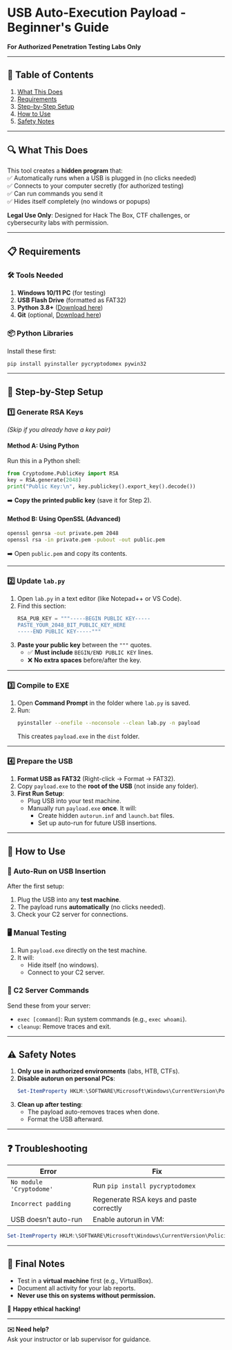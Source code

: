 # **USB Auto-Execution Payload - Beginner's Guide**  
**For Authorized Penetration Testing Labs Only**  

---

## **📌 Table of Contents**  
1. [What This Does](#-what-this-does)  
2. [Requirements](#-requirements)  
3. [Step-by-Step Setup](#-step-by-step-setup)  
4. [How to Use](#-how-to-use)  
5. [Safety Notes](#⚠️-safety-notes)  

---

## **🔍 What This Does**  
This tool creates a **hidden program** that:  
✅ Automatically runs when a USB is plugged in (no clicks needed)  
✅ Connects to your computer secretly (for authorized testing)  
✅ Can run commands you send it  
✅ Hides itself completely (no windows or popups)  

**Legal Use Only**: Designed for Hack The Box, CTF challenges, or cybersecurity labs with permission.  

---

## **📋 Requirements**  
### **🛠️ Tools Needed**  
1. **Windows 10/11 PC** (for testing)  
2. **USB Flash Drive** (formatted as FAT32)  
3. **Python 3.8+** ([Download here](https://www.python.org/downloads/))  
4. **Git** (optional, [Download here](https://git-scm.com/))  

### **📦 Python Libraries**  
Install these first:  
```bash
pip install pyinstaller pycryptodomex pywin32
```

---

## **🔧 Step-by-Step Setup**  

### **1️⃣ Generate RSA Keys**  
*(Skip if you already have a key pair)*  

#### **Method A: Using Python**  
Run this in a Python shell:  
```python
from Cryptodome.PublicKey import RSA
key = RSA.generate(2048)
print("Public Key:\n", key.publickey().export_key().decode())
```  
➡️ **Copy the printed public key** (save it for Step 2).  

#### **Method B: Using OpenSSL (Advanced)**  
```bash
openssl genrsa -out private.pem 2048
openssl rsa -in private.pem -pubout -out public.pem
```  
➡️ Open `public.pem` and copy its contents.  

---

### **2️⃣ Update `lab.py`**  
1. Open `lab.py` in a text editor (like Notepad++ or VS Code).  
2. Find this section:  
   ```python
   RSA_PUB_KEY = """-----BEGIN PUBLIC KEY-----
   PASTE_YOUR_2048_BIT_PUBLIC_KEY_HERE
   -----END PUBLIC KEY-----"""
   ```  
3. **Paste your public key** between the `"""` quotes.  
   - ✅ **Must include** `BEGIN/END PUBLIC KEY` lines.  
   - ❌ **No extra spaces** before/after the key.  

---

### **3️⃣ Compile to EXE**  
1. Open **Command Prompt** in the folder where `lab.py` is saved.  
2. Run:  
   ```bash
   pyinstaller --onefile --noconsole --clean lab.py -n payload
   ```  
   This creates `payload.exe` in the `dist` folder.  

---

### **4️⃣ Prepare the USB**  
1. **Format USB as FAT32** (Right-click → Format → FAT32).  
2. Copy `payload.exe` to the **root of the USB** (not inside any folder).  
3. **First Run Setup**:  
   - Plug USB into your test machine.  
   - Manually run `payload.exe` **once**. It will:  
     - Create hidden `autorun.inf` and `launch.bat` files.  
     - Set up auto-run for future USB insertions.  

---

## **🚀 How to Use**  
### **🔌 Auto-Run on USB Insertion**  
After the first setup:  
1. Plug the USB into any **test machine**.  
2. The payload runs **automatically** (no clicks needed).  
3. Check your C2 server for connections.  

### **🖥️ Manual Testing**  
1. Run `payload.exe` directly on the test machine.  
2. It will:  
   - Hide itself (no windows).  
   - Connect to your C2 server.  

### **📡 C2 Server Commands**  
Send these from your server:  
- `exec [command]`: Run system commands (e.g., `exec whoami`).  
- `cleanup`: Remove traces and exit.  

---

## **⚠️ Safety Notes**  
1. **Only use in authorized environments** (labs, HTB, CTFs).  
2. **Disable autorun on personal PCs**:  
   ```powershell
   Set-ItemProperty HKLM:\SOFTWARE\Microsoft\Windows\CurrentVersion\Policies\Explorer -Name NoDriveTypeAutoRun -Value 0x95
   ```  
3. **Clean up after testing**:  
   - The payload auto-removes traces when done.  
   - Format the USB afterward.  

---

## **❓ Troubleshooting**  
| Error | Fix |  
|-------|-----|  
| `No module 'Cryptodome'` | Run `pip install pycryptodomex` |  
| `Incorrect padding` | Regenerate RSA keys and paste correctly |  
| USB doesn’t auto-run | Enable autorun in VM:  
  ```powershell
  Set-ItemProperty HKLM:\SOFTWARE\Microsoft\Windows\CurrentVersion\Policies\Explorer -Name NoDriveTypeAutoRun -Value 0
  ```  

---

## **📜 Final Notes**  
- Test in a **virtual machine** first (e.g., VirtualBox).  
- Document all activity for your lab reports.  
- **Never use this on systems without permission.**  

🔐 **Happy ethical hacking!**  

--- 

**✉️ Need help?**  
Ask your instructor or lab supervisor for guidance.
